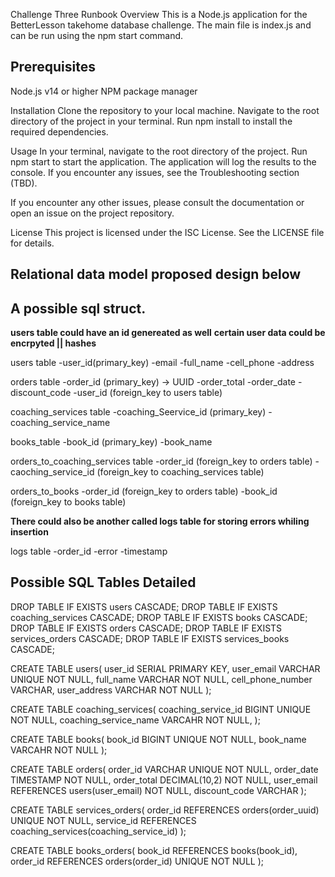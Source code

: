 Challenge Three Runbook
Overview
This is a Node.js application for the BetterLesson takehome database challenge. The main file is index.js and can be run using the npm start command.

## Prerequisites

Node.js v14 or higher
NPM package manager

Installation
Clone the repository to your local machine.
Navigate to the root directory of the project in your terminal.
Run npm install to install the required dependencies.

Usage
In your terminal, navigate to the root directory of the project.
Run npm start to start the application.
The application will log the results to the console.
If you encounter any issues, see the Troubleshooting section (TBD).

If you encounter any other issues, please consult the documentation or open an issue on the project repository.

License
This project is licensed under the ISC License. See the LICENSE file for details.

## Relational data model proposed design below

## A possible sql struct.

**users table could have an id genereated as well**
**certain user data could be encrpyted || hashes**

users table
-user_id(primary_key)
-email
-full_name
-cell_phone
-address

orders table
-order_id (primary_key) -> UUID
-order_total
-order_date
-discount_code
-user_id (foreign_key to users table)

coaching_services table
-coaching_Seervice_id (primary_key)
-coaching_service_name

books_table
-book_id (primary_key)
-book_name

orders_to_coaching_services table
-order_id (foreign_key to orders table)
-caoching_service_id (foreign_key to coaching_services table)

orders_to_books
-order_id (foreign_key to orders table)
-book_id (foreign_key to books table)

**There could also be another called logs table for storing errors whiling insertion**

logs table
-order_id
-error
-timestamp

## Possible SQL Tables Detailed

DROP TABLE IF EXISTS users CASCADE;
DROP TABLE IF EXISTS coaching_services CASCADE;
DROP TABLE IF EXISTS books CASCADE;
DROP TABLE IF EXISTS orders CASCADE;
DROP TABLE IF EXISTS services_orders CASCADE;
DROP TABLE IF EXISTS services_books CASCADE;

CREATE TABLE users(
user_id SERIAL PRIMARY KEY,
user_email VARCHAR UNIQUE NOT NULL,
full_name VARCHAR NOT NULL,
cell_phone_number VARCHAR,
user_address VARCHAR NOT NULL
);

CREATE TABLE coaching_services(
coaching_service_id BIGINT UNIQUE NOT NULL,
coaching_service_name VARCAHR NOT NULL,
);

CREATE TABLE books(
book_id BIGINT UNIQUE NOT NULL,
book_name VARCAHR NOT NULL
);

CREATE TABLE orders(
order_id VARCHAR UNIQUE NOT NULL,
order_date TIMESTAMP NOT NULL,
order_total DECIMAL(10,2) NOT NULL,
user_email REFERENCES users(user_email) NOT NULL,
discount_code VARCHAR
);

CREATE TABLE services_orders(
order_id REFERENCES orders(order_uuid) UNIQUE NOT NULL,
service_id REFERENCES coaching_services(coaching_service_id)
);

CREATE TABLE books_orders(
book_id REFERENCES books(book_id),
order_id REFERENCES orders(order_id) UNIQUE NOT NULL
);

